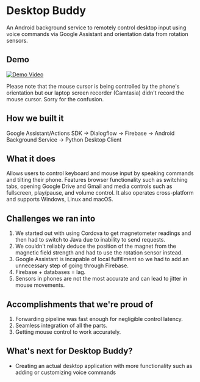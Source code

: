 # Desktop Buddy

An Android background service to remotely control desktop input using voice commands via Google Assistant and orientation data from rotation sensors.

## Demo

[![Demo Video](https://img.youtube.com/vi/a6UrweRvcYU/0.jpg)](https://youtu.be/a6UrweRvcYU)

Please note that the mouse cursor is being controlled by the phone's orientation but our laptop screen recorder (Camtasia) didn't record the mouse cursor. Sorry for the confusion.

## How we built it
   Google Assistant/Actions SDK -> Dialogflow -> Firebase -> Android Background Service -> Python Desktop Client 
  
## What it does
   Allows users to control keyboard and mouse input by speaking commands and tilting their phone. Features browser functionality such as switching tabs, opening Google Drive and Gmail and media controls such as fullscreen, play/pause, and volume control. It also operates cross-platform and supports Windows, Linux and macOS.
  
## Challenges we ran into
  1. We started out with using Cordova to get magnetometer readings and then had to switch to Java due to inability to send requests.
  2. We couldn't reliably deduce the position of the magnet from the magnetic field strength and had to use the rotation sensor instead.
  3. Google Assistant is incapable of local fulfillment so we had to add an unnecessary step of going through Firebase.
  4. Firebase + databases = lag.
  5. Sensors in phones are not the most accurate and can lead to jitter in mouse movements.
  
## Accomplishments that we're proud of
  1. Forwarding pipeline was fast enough for negligible control latency.
  2. Seamless integration of all the parts.
  3. Getting mouse control to work accurately.
  
## What's next for Desktop Buddy?
   * Creating an actual desktop application with more functionality such as adding or customizing voice commands
